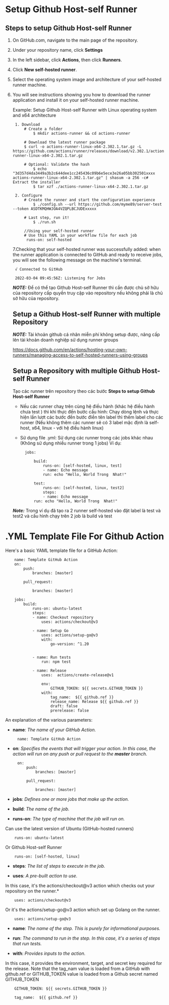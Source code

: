 # Setup Github Host-self Runner

## Steps to setup Github Host-self Runner


1. On GitHub.com, navigate to the main page of the repository.
2. Under your repository name, click  **Settings**
3. In the left sidebar, click  **Actions**, then click **Runners**.
4. Click **New self-hosted runner**.
5. Select the operating system image and architecture of your self-hosted runner machine.
6. You will see instructions showing you how to download the runner application and install it on your self-hosted runner machine.
   
    Example: Setup Github Host-self Runner with Linux operating system and x64 architecture

        1. Download
            # Create a folder
                $ mkdir actions-runner && cd actions-runner
        
            # Download the latest runner package
            $ curl -o actions-runner-linux-x64-2.302.1.tar.gz -L https://github.com/actions/runner/releases/download/v2.302.1/actions-runner-linux-x64-2.302.1.tar.gz
        
            # Optional: Validate the hash
                $ echo "3d357d4da3449a3b2c644dee1cc245436c09b6e5ece3e26a05bb302501xxxx  actions-runner-linux-x64-2.302.1.tar.gz" | shasum -a 256 -c# Extract the installer
                $ tar xzf ./actions-runner-linux-x64-2.302.1.tar.gz

        2. Configure
            # Create the runner and start the configuration experience
                $ ./config.sh --url https://github.com/myme89/server-test --token ASDTKMQHWJOA4VZQPLBCJUDExxxxx
            
            # Last step, run it!
                $ ./run.sh

            //Using your self-hosted runner
            # Use this YAML in your workflow file for each job
             runs-on: self-hosted
   7.Checking that your self-hosted runner was successfully added: when the runner application is connected to GitHub and ready to receive jobs, you will see the following message on the machine's terminal.

        √ Connected to GitHub

        2022-03-04 09:45:56Z: Listening for Jobs


    ***NOTE:*** Để có thể tạo Github Host-self Runner thì cần được chủ sở hữu của repository cấp quyền truy cập vào repository nếu không phải là chủ sở hữu của repository.

    ## Setup a Github Host-self Runner with multiple Repository

    ***NOTE:*** Tài khoản github cá nhân miễn phí không setup được, nâng cấp lên tài khoản doanh nghiệp sử dụng runner groups
    
    https://docs.github.com/en/actions/hosting-your-own-runners/managing-access-to-self-hosted-runners-using-groups

    ## Setup a Repository with multiple Github Host-self Runner

    Tạo các runner trên repository theo các bước **Steps to setup Github Host-self Runner**

    *   Nếu các runner chaỵ trên cùng hệ điều hành (khác hệ điều hành chưa test ) thì khi thực đến bước cấu hình: Chạy dòng lệnh và thực hiện lần lươt các bước đến bước điền tên label thì thêm label cho các runner (Nếu không thêm các runner sẽ có 3 label mặc định là self-host, x64, linux - với hệ điều hành linux)
    
    * Sử dụng file .yml: Sử dụng các runner trong các jobs khác nhau (Không sử  dụng nhiều runner trong 1 jobs) Ví dụ:
            
            jobs:

                build:
                    runs-on: [self-hosted, linux, test]
                    - name: Echo message
                    run: echo "Hello, World Trong  Nhat!"

                test:
                    runs-on: [self-hosted, linux, test2]
                    steps:
                    - name: Echo message
                run: echo "Hello, World Trong  Nhat!"

    ***Note:*** Trong ví dụ đã tạo ra 2 runner self-hosted vào đặt label là test và test2 và cấu hình chạy trên 2 job là build và test

# .YML Template File For Github Action

Here's a basic YAML template file for a GitHub Action:

        name: Template GitHub Action
        on:
            push:
                branches: [master]

            pull_request:

                branches: [master]
       
        jobs:
            build:
                runs-on: ubuntu-latest
                steps:
                - name: Checkout repository
                    uses: actions/checkout@v3

                - name: Setup Go 
                    uses: actions/setup-go@v3
                    with:
                        go-version: ^1.20


                - name: Run tests
                    run: npm test

                - name: Release
                    uses:  actions/create-release@v1

                    env:
                        GITHUB_TOKEN: ${{ secrets.GITHUB_TOKEN }}
                    with:
                        tag_name:  ${{ github.ref }}
                        release_name: Release ${{ github.ref }}
                        draft: false
                        prerelease: false  

An explanation of the various parameters:

* **name**: *The name of your GitHub Action.*
  
        name: Template GitHub Action

* **on**: *Specifies the events that will trigger your action. In this case, the action will run on any push or pull request to the **master** branch.*

        on:
            push:
                branches: [master]

            pull_request:

                branches: [master]

* **jobs**: *Defines one or more jobs that make up the action.*
    
* **build**: *The name of the job.*

* **runs-on**: *The type of machine that the job will run on.*
  
Can use the latest version of Ubuntu (GitHub-hosted runners)

        runs-on: ubuntu-latest

Or Github Host-self Runner

        runs-on: [self-hosted, linux]

* **steps**: *The list of steps to execute in the job.*

* **uses**: *A pre-built action to use.* 
  
In this case, it's the actions/checkout@v3 action which checks out your repository on the runner.*

        uses: actions/checkout@v3

Or it's the actions/setup-go@v3 action which set up Golang on the runner.
    
        uses: actions/setup-go@v3

* **name**: *The name of the step. This is purely for informational purposes.*
  
* **run**: *The command to run in the step. In this case, it's a series of steps that run tests.*
  
* **with**: *Provides inputs to the action.* 
  
In this case, it provides the environment, target, and secret key required for the release. Note that the tag_nam value is loaded from a GitHub with github.ref or GITHUB_TOKEN value is loaded from a Github secret named GITHUB_TOKEN

        GITHUB_TOKEN: ${{ secrets.GITHUB_TOKEN }}

        tag_name:  ${{ github.ref }}


